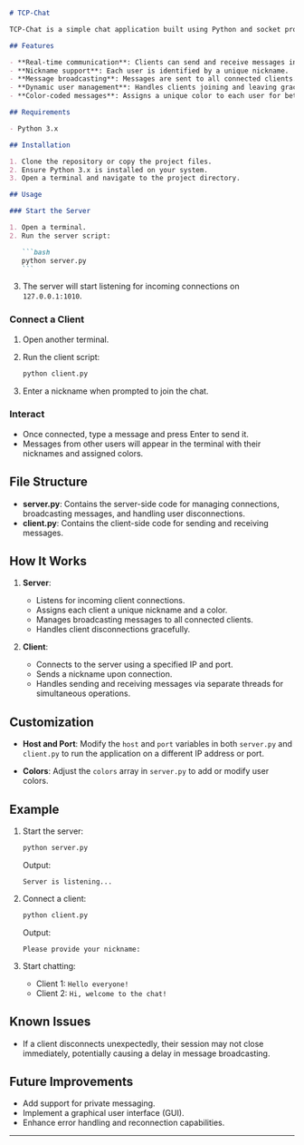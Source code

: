 ````markdown
# TCP-Chat

TCP-Chat is a simple chat application built using Python and socket programming. It allows multiple users to connect to a server and communicate with each other in real-time. The application supports nickname-based identification and adds color formatting to differentiate users.

## Features

- **Real-time communication**: Clients can send and receive messages instantly.
- **Nickname support**: Each user is identified by a unique nickname.
- **Message broadcasting**: Messages are sent to all connected clients.
- **Dynamic user management**: Handles clients joining and leaving gracefully.
- **Color-coded messages**: Assigns a unique color to each user for better readability.

## Requirements

- Python 3.x

## Installation

1. Clone the repository or copy the project files.
2. Ensure Python 3.x is installed on your system.
3. Open a terminal and navigate to the project directory.

## Usage

### Start the Server

1. Open a terminal.
2. Run the server script:

   ```bash
   python server.py
   ```
````

3. The server will start listening for incoming connections on `127.0.0.1:1010`.

### Connect a Client

1. Open another terminal.
2. Run the client script:

   ```bash
   python client.py
   ```

3. Enter a nickname when prompted to join the chat.

### Interact

- Once connected, type a message and press Enter to send it.
- Messages from other users will appear in the terminal with their nicknames and assigned colors.

## File Structure

- **server.py**: Contains the server-side code for managing connections, broadcasting messages, and handling user disconnections.
- **client.py**: Contains the client-side code for sending and receiving messages.

## How It Works

1. **Server**:

   - Listens for incoming client connections.
   - Assigns each client a unique nickname and a color.
   - Manages broadcasting messages to all connected clients.
   - Handles client disconnections gracefully.

2. **Client**:
   - Connects to the server using a specified IP and port.
   - Sends a nickname upon connection.
   - Handles sending and receiving messages via separate threads for simultaneous operations.

## Customization

- **Host and Port**:
  Modify the `host` and `port` variables in both `server.py` and `client.py` to run the application on a different IP address or port.

- **Colors**:
  Adjust the `colors` array in `server.py` to add or modify user colors.

## Example

1. Start the server:

   ```bash
   python server.py
   ```

   Output:

   ```
   Server is listening...
   ```

2. Connect a client:

   ```bash
   python client.py
   ```

   Output:

   ```
   Please provide your nickname:
   ```

3. Start chatting:
   - Client 1: `Hello everyone!`
   - Client 2: `Hi, welcome to the chat!`

## Known Issues

- If a client disconnects unexpectedly, their session may not close immediately, potentially causing a delay in message broadcasting.

## Future Improvements

- Add support for private messaging.
- Implement a graphical user interface (GUI).
- Enhance error handling and reconnection capabilities.

---

```

```
